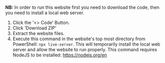**NB:** In order to run this website first you need to download the code, then you need to install a local web server.
1.  Click the '<> Code' Button.
2.  Click 'Download ZIP'
3.  Extract the website files.
4.  Execute this command in the website's top most directory from PowerShell: `npx live-server`. This will temporarily install the local web server and allow the website to run properly. This command requires NodeJS to be installed: https://nodejs.org/en
